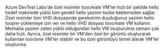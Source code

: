 Azure DevTest Labs'de özel resimler toocreate VM'ler hızlı bir şekilde hello hedef makinede yüklü tüm gerekli hello yazılım toobe beklemeden sağlar. Özel resimler tüm VHD dosyasında gereksinim duyduğunuz yazılım hello toopre-yüklemeye izin ver ve hello VHD dosyası toocreate VM kullanın. Merhaba yazılım zaten yüklü olduğundan hello VM oluşturulma zamanı çok daha hızlı. Ayrıca, özel resimler bir VM'den özel bir görüntü oluşturarak kullanılan tooclone VM'ler olabilir ve bu özel görüntüyü temel alarak VM'ler oluşturma.
